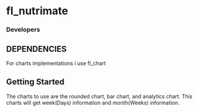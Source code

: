 # fl_nutrimate
### Developers


## DEPENDENCIES
For charts implementations i use fl_chart

## Getting Started
The charts to use are the rounded chart, bar chart, and analytics chart.
This charts will get week(Days) information and month(Weeks) information.

